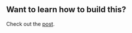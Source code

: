 
## Want to learn how to build this?

Check out the [post](https://testdriven.io/blog/django-custom-user-model/).

